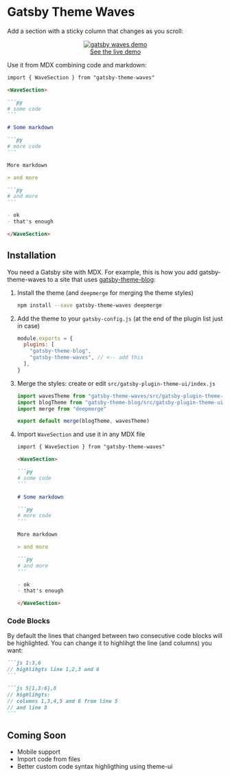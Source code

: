 # Gatsby Theme Waves

Add a section with a sticky column that changes as you scroll:

<div align="center">
<a href="https://gatsby-theme-waves.netlify.com/hello-world">
<img alt="gatsby waves demo" src="https://user-images.githubusercontent.com/1911623/61620586-6bb7cb80-ac71-11e9-9a78-ae8b95d164a9.gif" />
</a>
<div><a href="https://code-surfer.netlify.com/sample/">See the live demo</a></div>
</div>

Use it from MDX combining code and markdown:

````md
import { WaveSection } from "gatsby-theme-waves"

<WaveSection>

```py
# some code
```

# Some markdown

```py
# more code
```

More markdown

> and more

```py
# and more
```

- ok
- that's enough

</WaveSection>
````

## Installation

You need a Gatsby site with MDX. For example, this is how you add gatsby-theme-waves to a site that uses [gatsby-theme-blog](https://www.npmjs.com/package/gatsby-theme-blog):

1.  Install the theme (and `deepmerge` for merging the theme styles)

    ```sh
    npm install --save gatsby-theme-waves deepmerge
    ```

2.  Add the theme to your `gatsby-config.js` (at the end of the plugin list just in case)

    ```js
    module.exports = {
      plugins: [
        "gatsby-theme-blog",
        "gatsby-theme-waves", // <-- add this
      ],
    }
    ```

3.  Merge the styles: create or edit `src/gatsby-plugin-theme-ui/index.js`

    ```js
    import wavesTheme from "gatsby-theme-waves/src/gatsby-plugin-theme-ui/index"
    import blogTheme from "gatsby-theme-blog/src/gatsby-plugin-theme-ui/index"
    import merge from "deepmerge"

    export default merge(blogTheme, wavesTheme)
    ```

4)  Import `WaveSection` and use it in any MDX file

    ````md
    import { WaveSection } from "gatsby-theme-waves"

    <WaveSection>

    ```py
    # some code
    ```

    # Some markdown

    ```py
    # more code
    ```

    More markdown

    > and more

    ```py
    # and more
    ```

    - ok
    - that's enough

    </WaveSection>
    ````

### Code Blocks

By default the lines that changed between two consecutive code blocks will be highlighted. You can change it to highlihgt the line (and columns) you want:

````md
```js 1:3,6
// highlihgts line 1,2,3 and 6
```

```js 5[1,3:6],8
// highlihgts:
// columns 1,3,4,5 and 6 from line 5
// and line 8
```
````

## Coming Soon

- Mobile support
- Import code from files
- Better custom code syntax highligthing using theme-ui
